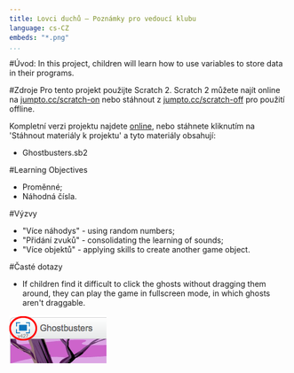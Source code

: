 ```yaml
---
title: Lovci duchů — Poznámky pro vedoucí klubu
language: cs-CZ
embeds: "*.png"
...
```


#Úvod:
In this project, children will learn how to use variables to store data in their programs.

#Zdroje
Pro tento projekt použijte Scratch 2. Scratch 2 můžete najít online na [jumpto.cc/scratch-on](http://jumpto.cc/scratch-on) nebo stáhnout z [jumpto.cc/scratch-off](http://jumpto.cc/scratch-off) pro použití offline.

Kompletní verzi projektu najdete <a href="http://scratch.mit.edu/projects/60787262/#editor">online</a>, nebo stáhnete kliknutím na 'Stáhnout materiály k projektu' a tyto materiály obsahují:

+ Ghostbusters.sb2

#Learning Objectives
+ Proměnné;
+ Náhodná čísla.

#Výzvy
+ "Více náhodys" - using random numbers;
+ "Přidání zvuků" - consolidating the learning of sounds;
+ "Více objektů" - applying skills to create another game object.

#Časté dotazy
+ If children find it difficult to click the ghosts without dragging them around, they can play the game in fullscreen mode, in which ghosts aren't draggable.

![screenshot](ghost-fullscreen.png)